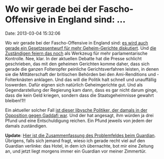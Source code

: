 Wo wir gerade bei der Fascho-Offensive in England sind: \...
============================================================

Date: 2013-03-04 15:32:06

Wo wir gerade bei der Fascho-Offensive in England sind: [es wird auch
gerade ein Gesetzesentwurf für mehr Geheim-Gerichte
diskutiert](http://www.guardian.co.uk/law/2013/mar/03/secret-courts-commons-vote).
Und [die Zuständigen feiern das
noch](http://www.guardian.co.uk/commentisfree/2013/mar/03/justice-and-security-bill-intelligence-agencies)
als Werkzeug für mehr parlamentarische Kontrolle. Nee, klar. In der
aktuellen Debatte hat die Presse schlicht geschrieben, das mit den
geheimen Gerichten komme daher, dass sich gerade die ganzen Folteropfer
peinliche Gerichtsverfahren leisten, in denen sie die Mittäterschaft der
britischen Behörden bei den Ami-Renditions und -Folterknästen anklagen.
Und das will die Politik halt schnell und unauffällig loswerden. Dafür
eignen sich natürlich Geheimgerichte gut. Und als Gegendarstellung der
Regierung kam dann, dass es gar nicht darum ginge, dass die kein Geld
kriegen, sondern dass die Staatsgeheimnisse gewahrt bleiben!1!!

Ein aktueller solcher Fall [ist dieser libysche Politiker, der damals in
der Opposition gegen Gaddafi
war](http://www.guardian.co.uk/world/2013/mar/04/libyan-politician-uk-lawsuit-apology).
Und der hat angesagt, ihm würden ja drei Pfund und eine Entschuldigung
reichen. Ein Pfund jeweils von jedem der damals zuständigen.

**Update**: [Hier ist die Zusammenfassung des Problemfeldes beim
Guardian](http://www.guardian.co.uk/law/2012/sep/25/secret-courts-the-essential-guide).
Übrigens, falls sich jemand fragt, wieso ich gerade recht viel auf den
Guardian verlinke: das Hotel, in dem ich übernachte, bot mir eine
Zeitung an, und jetzt liegt morgens immer ein Guardian vor meiner
Zimmertür.
